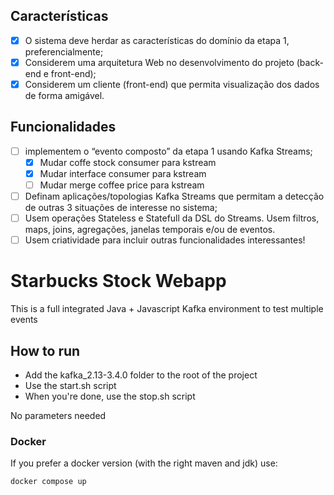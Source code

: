 ## Características
- [x] O sistema deve herdar as características do domínio da etapa 1, preferencialmente;
- [x] Considerem uma arquitetura Web no desenvolvimento do projeto (back-end e front-end);
- [x] Considerem um cliente (front-end) que permita visualização dos dados de forma amigável.

## Funcionalidades
- [ ] implementem o “evento composto” da etapa 1 usando Kafka Streams;
  - [x] Mudar coffe stock consumer para kstream
  - [x] Mudar interface consumer para kstream
  - [ ] Mudar merge coffee price para kstream
- [ ] Definam aplicações/topologias Kafka Streams que permitam a detecção de outras 3 situações de interesse no sistema;
- [ ] Usem operações Stateless e Statefull da DSL do Streams. Usem filtros, maps, joins, agregações, janelas temporais e/ou de eventos.
- [ ] Usem criatividade para incluir outras funcionalidades interessantes!

# Starbucks Stock Webapp

This is a full integrated Java + Javascript Kafka environment to test multiple events

## How to run

- Add the kafka_2.13-3.4.0 folder to the root of the project
- Use the start.sh script
- When you're done, use the stop.sh script

No parameters needed

### Docker

If you prefer a docker version (with the right maven and jdk) use:
```
docker compose up
```